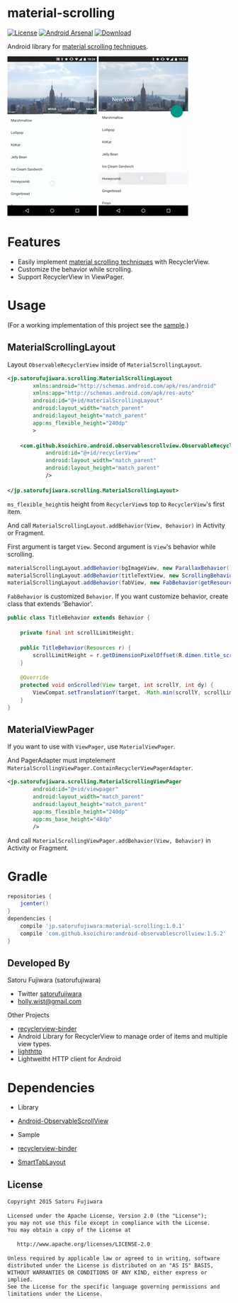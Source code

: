 material-scrolling
===
[![License](https://img.shields.io/badge/license-Apache%202-blue.svg)](https://www.apache.org/licenses/LICENSE-2.0)
[![Android Arsenal](https://img.shields.io/badge/Android%20Arsenal-material--scrolling-green.svg?style=flat)](https://android-arsenal.com/details/1/2529)
[![Download](https://api.bintray.com/packages/satorufujiwara/maven/material-scrolling/images/download.svg)](https://bintray.com/satorufujiwara/maven/material-scrolling/_latestVersion)


Android library for [material scrolling techniques](http://www.google.com/design/spec/patterns/scrolling-techniques.html).

 ![ViewPager](/arts/viewpager.gif)  ![ImageFab](/arts/imagefab.gif)

# Features
* Easily implement [material scrolling techniques](http://www.google.com/design/spec/patterns/scrolling-techniques.html) with RecyclerView.
* Customize the behavior while scrolling.
* Support RecyclerView in ViewPager.

# Usage

(For a working implementation of this project see the [sample](./sample).)

## MaterialScrollingLayout

Layout `ObservableRecyclerView` inside of `MaterialScrollingLayout`.

```xml
<jp.satorufujiwara.scrolling.MaterialScrollingLayout
        xmlns:android="http://schemas.android.com/apk/res/android"
        xmlns:app="http://schemas.android.com/apk/res-auto"
        android:id="@+id/materialScrollingLayout"
        android:layout_width="match_parent"
        android:layout_height="match_parent"
        app:ms_flexible_height="240dp"
        >

    <com.github.ksoichiro.android.observablescrollview.ObservableRecyclerView
            android:id="@+id/recyclerView"
            android:layout_width="match_parent"
            android:layout_height="match_parent"
            />

</jp.satorufujiwara.scrolling.MaterialScrollingLayout>
```
`ms_flexible_height`is height from `RecyclerView`s top to `RecyclerView`'s first item.

And call `MaterialScrollingLayout.addBehavior(View, Behavior)` in Activity or Fragment.

First argument is target `View`.
Second argument is `View`'s behavior while scrolling.

```java
materialScrollingLayout.addBehavior(bgImageView, new ParallaxBehavior());
materialScrollingLayout.addBehavior(titleTextView, new ScrollingBehavior());
materialScrollingLayout.addBehavior(fabView, new FabBehavior(getResources()));
```

`FabBehavior` is customized `Behavior`.
If you want customize behavior, create class that extends 'Behavior'.

```java
public class TitleBehavior extends Behavior {
    
    private final int scrollLimitHeight;

    public TitleBehavior(Resources r) {
        scrollLimitHeight = r.getDimensionPixelOffset(R.dimen.title_scroll_height);
    }

    @Override
    protected void onScrolled(View target, int scrollY, int dy) {
        ViewCompat.setTranslationY(target, -Math.min(scrollY, scrollLimitHeight));
    }
}
```

## MaterialViewPager

If you want to use with `ViewPager`, use `MaterialViewPager`.

And PagerAdapter must imptelement `MaterialScrollingViewPager.ContainRecyclerViewPagerAdapter`.

```xml
<jp.satorufujiwara.scrolling.MaterialScrollingViewPager
        android:id="@+id/viewpager"
        android:layout_width="match_parent"
        android:layout_height="match_parent"
        app:ms_flexible_height="240dp"
        app:ms_base_height="48dp"
        />
```

And call `MaterialScrollingViewPager.addBehavior(View, Behavior)` in Activity or Fragment.

# Gradle

```groovy
repositories {
    jcenter()
}
dependencies {
    compile 'jp.satorufujiwara:material-scrolling:1.0.1'
    compile 'com.github.ksoichiro:android-observablescrollview:1.5.2'
}
```

## Developed By

Satoru Fujiwara (satorufujiwara)
* Twitter [satorufujiwara](https://twitter.com/satorufujiwara)
* holly.wist@gmail.com
 
Other Projects
* [recyclerview-binder](https://github.com/satorufujiwara/recyclerview-binder)
 * Android Library for RecyclerView to manage order of items and multiple view types. 
* [lighthttp](https://github.com/satorufujiwara/lighthttp)
 * Lightweitht HTTP client for Android 

# Dependencies

* Library
 * [Android-ObservableScrollView](https://github.com/ksoichiro/Android-ObservableScrollView)

* Sample
 * [recyclerview-binder](https://github.com/satorufujiwara/recyclerview-binder)
 * [SmartTabLayout](https://github.com/ogaclejapan/SmartTabLayout)


License
-------
    Copyright 2015 Satoru Fujiwara

    Licensed under the Apache License, Version 2.0 (the "License");
    you may not use this file except in compliance with the License.
    You may obtain a copy of the License at

       http://www.apache.org/licenses/LICENSE-2.0

    Unless required by applicable law or agreed to in writing, software
    distributed under the License is distributed on an "AS IS" BASIS,
    WITHOUT WARRANTIES OR CONDITIONS OF ANY KIND, either express or implied.
    See the License for the specific language governing permissions and
    limitations under the License.
